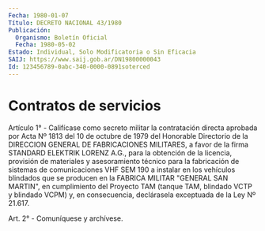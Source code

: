 ```yaml
---
Fecha: 1980-01-07
Título: DECRETO NACIONAL 43/1980
Publicación:
  Organismo: Boletín Oficial
  Fecha: 1980-05-02
Estado: Individual, Solo Modificatoria o Sin Eficacia
SAIJ: https://www.saij.gob.ar/DN19800000043
Id: 123456789-0abc-340-0000-0891soterced
---
```

# Contratos de servicios

<a id="1"></a>
Artículo 1° - Califícase como secreto militar la contratación directa aprobada por Acta Nº 1813 del 10 de octubre de 1979 del Honorable Directorio de la DIRECCION GENERAL DE FABRICACIONES MILITARES, a favor de la firma STANDARD ELEKTRIK LORENZ A.G., para la obtención de la licencia, provisión de materiales y asesoramiento técnico para la fabricación de sistemas de comunicaciones VHF SEM 190 a instalar en los vehículos blindados que se producen en la FABRICA MILITAR "GENERAL SAN MARTIN", en cumplimiento del Proyecto TAM (tanque TAM, blindado VCTP y blindado VCPM) y, en consecuencia, declárasela exceptuada de la Ley Nº 21.617.

<a id="2"></a>
Art. 2° - Comuníquese y archívese.